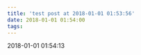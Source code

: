 ```yaml
---
title: 'test post at 2018-01-01 01:53:56'
date: 2018-01-01 01:54:00
tags:
---
```


2018-01-01 01:54:13
